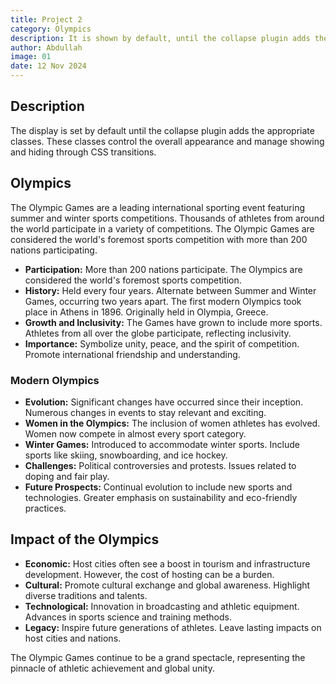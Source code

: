 ```yaml
---
title: Project 2
category: Olympics
description: It is shown by default, until the collapse plugin adds the appropriate classes that we use to style each element. These classes control the overall appearance, as well as the showing and hiding via CSS transitions.
author: Abdullah
image: 01
date: 12 Nov 2024
---
```


<h2>Description</h2>
<p>
    The display is set by default until the collapse plugin adds the appropriate classes. These classes control the overall appearance and manage showing and hiding through CSS transitions.
</p>

<h2>Olympics</h2>
<p>
    The Olympic Games are a leading international sporting event featuring summer and winter sports competitions. Thousands of athletes from around the world participate in a variety of competitions. The Olympic Games are considered the world's foremost sports competition with more than 200 nations participating.
</p>
<ul>
    <li>
        <strong>Participation:</strong> More than 200 nations participate. The Olympics are considered the world's foremost sports competition.
    </li>
    <li>
        <strong>History:</strong> Held every four years. Alternate between Summer and Winter Games, occurring two years apart. The first modern Olympics took place in Athens in 1896. Originally held in Olympia, Greece.
    </li>
    <li>
        <strong>Growth and Inclusivity:</strong> The Games have grown to include more sports. Athletes from all over the globe participate, reflecting inclusivity.
    </li>
    <li>
        <strong>Importance:</strong> Symbolize unity, peace, and the spirit of competition. Promote international friendship and understanding.
    </li>
</ul>

<h3>Modern Olympics</h3>
<ul>
    <li>
        <strong>Evolution:</strong> Significant changes have occurred since their inception. Numerous changes in events to stay relevant and exciting.
    </li>
    <li>
        <strong>Women in the Olympics:</strong> The inclusion of women athletes has evolved. Women now compete in almost every sport category.
    </li>
    <li>
        <strong>Winter Games:</strong> Introduced to accommodate winter sports. Include sports like skiing, snowboarding, and ice hockey.
    </li>
    <li>
        <strong>Challenges:</strong> Political controversies and protests. Issues related to doping and fair play.
    </li>
    <li>
        <strong>Future Prospects:</strong> Continual evolution to include new sports and technologies. Greater emphasis on sustainability and eco-friendly practices.
    </li>
</ul>

<h2>Impact of the Olympics</h2>
<ul>
    <li>
        <strong>Economic:</strong> Host cities often see a boost in tourism and infrastructure development. However, the cost of hosting can be a burden.
    </li>
    <li>
        <strong>Cultural:</strong> Promote cultural exchange and global awareness. Highlight diverse traditions and talents.
    </li>
    <li>
        <strong>Technological:</strong> Innovation in broadcasting and athletic equipment. Advances in sports science and training methods.
    </li>
    <li>
        <strong>Legacy:</strong> Inspire future generations of athletes. Leave lasting impacts on host cities and nations.
    </li>
</ul>
<p>
    The Olympic Games continue to be a grand spectacle, representing the pinnacle of athletic achievement and global unity.
</p>
